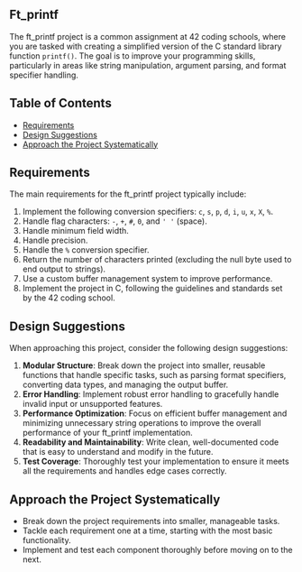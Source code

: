 ## Ft_printf
The ft_printf project is a common assignment at 42 coding schools, where you are tasked with creating a simplified version of the C standard library function `printf()`. The goal is to improve your programming skills, particularly in areas like string manipulation, argument parsing, and format specifier handling.

## Table of Contents
- [Requirements](#Requirements)
- [Design Suggestions](#DesignSuggestions)
- [Approach the Project Systematically](#ApproachtheProjectSystematically)


## Requirements
The main requirements for the ft_printf project typically include:

1. Implement the following conversion specifiers: `c`, `s`, `p`, `d`, `i`, `u`, `x`, `X`, `%`.
2. Handle flag characters: `-`, `+`, `#`, `0`, and `' '` (space).
3. Handle minimum field width.
4. Handle precision.
5. Handle the `%` conversion specifier.
6. Return the number of characters printed (excluding the null byte used to end output to strings).
7. Use a custom buffer management system to improve performance.
8. Implement the project in C, following the guidelines and standards set by the 42 coding school.

## Design Suggestions
When approaching this project, consider the following design suggestions:

1. **Modular Structure**: Break down the project into smaller, reusable functions that handle specific tasks, such as parsing format specifiers, converting data types, and managing the output buffer.
2. **Error Handling**: Implement robust error handling to gracefully handle invalid input or unsupported features.
3. **Performance Optimization**: Focus on efficient buffer management and minimizing unnecessary string operations to improve the overall performance of your ft_printf implementation.
4. **Readability and Maintainability**: Write clean, well-documented code that is easy to understand and modify in the future.
5. **Test Coverage**: Thoroughly test your implementation to ensure it meets all the requirements and handles edge cases correctly.

## Approach the Project Systematically
- Break down the project requirements into smaller, manageable tasks.
- Tackle each requirement one at a time, starting with the most basic functionality.
- Implement and test each component thoroughly before moving on to the next.

